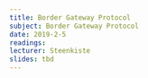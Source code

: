 ```yaml
---
title: Border Gateway Protocol
subject: Border Gateway Protocol
date: 2019-2-5
readings:
lecturer: Steenkiste
slides: tbd
---
```

